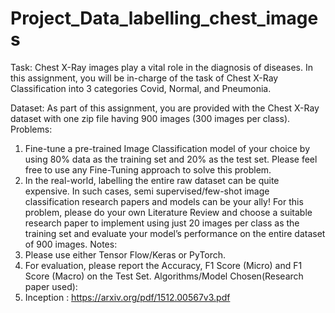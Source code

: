 # Project_Data_labelling_chest_images  
Task: Chest X-Ray images play a vital role in the diagnosis of diseases. In this assignment, you will be in-charge of the task of Chest X-Ray Classification into 3 categories Covid, Normal, and Pneumonia. 
                                                            





Dataset: As part of this assignment, you are provided with the Chest X-Ray dataset with one zip file having 900 images (300 images per class). 
Problems: 
1. Fine-tune a pre-trained Image Classification model of your choice by using 80% data as the training set and 20% as the test set. Please feel free to use any Fine-Tuning approach to solve this problem.
 2. In the real-world, labelling the entire raw dataset can be quite expensive. In such cases, semi supervised/few-shot image classification research papers and models can be your ally! For this problem, please do your own Literature Review and choose a suitable research paper to implement using just 20 images per class as the training set and evaluate your model’s performance on the entire dataset of 900 images.
Notes:
1. Please use either Tensor Flow/Keras or PyTorch.
2. For evaluation, please report the Accuracy, F1 Score (Micro) and F1 Score (Macro) on the Test Set. 
Algorithms/Model Chosen(Research paper used): 
1.	Inception : https://arxiv.org/pdf/1512.00567v3.pdf 
